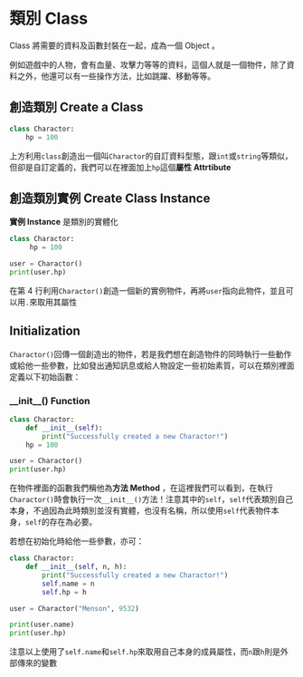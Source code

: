 # 類別 Class

Class 將需要的資料及函數封裝在一起，成為一個 Object 。

例如遊戲中的人物，會有血量、攻擊力等等的資料，這個人就是一個物件，除了資料之外，他還可以有一些操作方法，比如跳躍、移動等等。

## 創造類別 Create a Class

```python
class Charactor:
    hp = 100
```

上方利用`class`創造出一個叫`Charactor`的自訂資料型態，跟`int`或`string`等類似，但卻是自訂定義的，我們可以在裡面加上`hp`這個**屬性 Attrtibute**

## 創造類別實例 Create Class Instance

**實例 Instance** 是類別的實體化

```python
class Charactor:
     hp = 100

user = Charactor()
print(user.hp)
```

在第 4 行利用`Charactor()`創造一個新的實例物件，再將`user`指向此物件，並且可以用`.`來取用其屬性

## Initialization

`Charactor()`回傳一個創造出的物件，若是我們想在創造物件的同時執行一些動作或給他一些參數，比如發出通知訊息或給人物設定一些初始素質，可以在類別裡面定義以下初始函數：

### \_\_init\_\_\(\) Function

```python
class Charactor:
    def __init__(self):
        print("Successfully created a new Charactor!")
    hp = 100

user = Charactor()
print(user.hp)
```

在物件裡面的函數我們稱他為**方法 Method** ，在這裡我們可以看到，在執行`Charactor()`時會執行一次`__init__()`方法！注意其中的`self`，`self`代表類別自己本身，不過因為此時類別並沒有實體，也沒有名稱，所以使用`self`代表物件本身，`self`的存在為必要。

若想在初始化時給他一些參數，亦可：

```python
class Charactor:
    def __init__(self, n, h):
        print("Successfully created a new Charactor!")
        self.name = n
        self.hp = h

user = Charactor("Menson", 9532)

print(user.name)
print(user.hp)
```

注意以上使用了`self.name`和`self.hp`來取用自己本身的成員屬性，而`n`跟`h`則是外部傳來的變數



